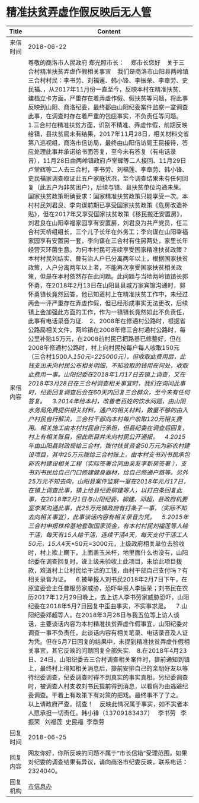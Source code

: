 # <a href="http://www.shangluo.gov.cn/zmhd/ldxxxx.jsp?urltype=leadermail.LeaderMailContentUrl&wbtreeid=1112&leadermailid=4779">精准扶贫弄虚作假反映后无人管</a>
|Title|Content|
|:---:|---|
|来信时间|2018-06-22|
|来信内容|尊敬的商洛市人民政府 郑光照市长：    郑市长您好    关于三合村精准扶贫弄虚作假相关事宜    我们是商洛市山阳县两岭镇三合村村民：李书劳、刘福莲、韩小锋、李振荣、李章劳、史民福、，从2017年11月份一直至今，反映本村在精准扶贫、建档立卡方面，严重存在着弄虚作假、假扶贫等问题，将此事反映到山阳、商洛纪委，最终都由山阳纪委案件监察一室调查此事，在调查时存在着严重的包庇事实，不负责任等问题。    1.三合村在精准扶贫方面，识别不精准、弄虚作假，前期反映给镇，县扶贫局未有结果，2017年11月28日，相关材料交省第八巡视组，商洛市信访局，最终由山阳信访局王昆接待，答应处理此事并承诺给书面答复，至今未有答复（有电话录音），11月28日由两岭镇政府卢堂辉等二人接回、11月29日卢堂辉等二人去三合村，李书劳、刘福莲、李章劳、韩小锋、史民福家调查取证此五户家庭状况，至今调查结果未有任何回复（此五户为非贫困户），后续与镇、县扶贫单位沟通未果。国家扶贫政策明确要求：国家精准扶贫政策只能享受一次。本村村民刘君良、李向谋前期已享受国家扶贫政策《危房改造补贴》，但在2017年又享受国家扶贫政策《移民搬迁安置房》，刘君良在山阳幸福家园享有安置房，刘君良为共产党员，任三合村天桥组组长，三个儿子长年在外务工；李向谋在山阳幸福家园享有安置房一套，李向谋在三合村有住房两处，家里长年经营灭环菌生意。为何本村民可连续享受国家精准扶贫政策？本村村民刘结实、曹有治人户已分离两年以上，根据国家扶贫政策，人户分离两年以上者，不能再次享受国家扶贫相关政策，但是在本村依然存在此问题。此问题与当地两岭镇镇长郭怀勇，在2018年2月13日在山阳县县城万家宾馆沟通时，郭怀勇镇长竟然回答，他已知道村上在精准扶贫工作中，未经过两会一评严重存在弄虚作假，但已经形成事实无法更改，后续镇上会加强此方面的工作，作为一镇镇长竟然如此不负责任，此事有电话录音为证.    2、2008年在修通村公路时，根据省公路局相关文件，两岭镇在2008年修三合村通村公路时，每公里补贴15万元，在2008前村民已把路基已修整好，但在2008年修通村公路时，村上向村民按每户每人收取150元（三合村1500人*150元=225000元），但收取此费用后，此钱支出未向村民公布相关明细，不知收取的钱用在何处，收取此费用一事。山阳纪委在2018年1月17日去镇上调查，又在2018年3月28日在三合村调查相关事宜时，我们在询问此事时，纪委回复调查后会在60天内回复三合群众，至今未有任何答复。    3.2014年给本村，改善老百姓的饮水问题，由山阳水务局免费提供相关材料，通户的相关材料，数量不够的由入户村民自行解决，三合村干部向本村每户收取120元相关费用。相关施工由本村村民自行承担，但县纪委在调查后回复，村上有相关账目，但此账目并未向村民公开通报。    4.2015年由山阳县财政局给三合村，拨付扶贫资金50万元为新农村建设项目，其中25万元拨给三合村账上，由本村支书刘书民承包新农村建设相关工程（实际签署合同由亲友李新房签署 ），支书刘书民给自己门口修建健身器材，给自己修通户路等。另外25万元不知去向，山阳县案件监察一室在2018年元月17日，在镇上调查此事，镇上给县纪委柳建等人，以打白条回复此事，在2018年2月1日与山阳纪委，柳建、邓超，县政府机要室李某沟通此事，此25万元镇政府有打条子一事，（实际不知去向相关事宜），此事谈话内容有相关录音为凭。    5.2015年三合村申报株柃基地套取国家资金，有本村村民刘福莲等人给干活，每天有15人给干活，连续干活4天，每天支付干活工人50元，15人*4天*50元=3000元，上级政府相关单位去验收时，村上欺上瞒下，上面盖玉米杆，地里面什么也没有，山阳纪委在调查回复时，说上级未验收上此项目，未给此项目拨款，难道村上让村民给干活的工钱，由村干部自己支付吗？有相关录音为证。    6.被举报人刘书民2018年2月7日下午，在原监委会主任曹根劳家威胁，恐吓举报人李振荣；刘书民在农历2017年12月29日晚上，去上访人李书劳家威胁恐吓，山阳纪委在2018年5月7日回复中歪曲事实，不实事求是。    7.山阳纪委邓超等人，在2018年3月28日与我五位等上访人谈话，主要谈话内容为本村精准扶贫弄虚作假事宜，山阳纪委对调查一事不负责任，此谈话内容有相关笔录、电话录音及人证为凭。但在5月7日回复的结果中，未提到精准扶贫弄虚作假相关事宜，其它反映的问题回复全部失实.    8.在2018年4月23日、24日，山阳纪委去三合村调查相关案件时，提前通知到镇上，最终村上得知相关消息后，提前安排自己的亲朋好友以等待纪委调查，纪委调查时得不到真实的事实真相。另纪委调查时，被调查人村支收刘书民提前得到消息，以看病为由逃避纪委调查。干着上有政策下有对策的把戏。最终事不了了之。    以上请政府严查，彻查！    反映此情况属于事实，如不实者本人愿承担一切责任。韩小锋（13709183437）   李书劳   李振荣   刘福莲  史民福  李章劳|
|回复时间|2018-06-25|
|回复内容|网友你好，你所反映的问题不属于“市长信箱”受理范围。如果对纪委的调查结果有异议，请向商洛市纪委反映，联系电话：2324040。|
|回复机构|<a href="../../categories/agencies/市信息办.md">市信息办</a>|
